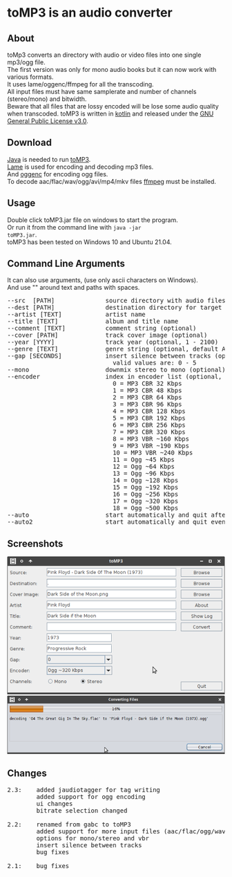 # toMP3 is an audio converter

## About
toMp3 converts an directory with audio or video files into one single mp3/ogg file.  
The first version was only for mono audio books but it can now work with various formats.  
It uses lame/oggenc/ffmpeg for all the transcoding.  
All input files must have same samplerate and number of channels (stereo/mono) and bitwidth.  
Beware that all files that are lossy encoded will be lose some audio quality when transcoded.
toMP3 is  written in [kotlin](https://kotlinlang.org) and released under the [GNU General Public License v3.0](LICENSE).  

## Download
[Java](https://java.com) is needed to run [toMP3](https://github.com/gnuwimp/toMP3/releases).  
[Lame](https://lame.sourceforge.io) is used for encoding and decoding mp3 files.  
And [oggenc](https://www.xiph.org/ogg) for encoding ogg files.  
To decode aac/flac/wav/ogg/avi/mp4/mkv files [ffmpeg](https://www.ffmpeg.org) must be installed.

## Usage
Double click toMP3.jar file on windows to start the program.  
Or run it from the command line with <code>java -jar toMP3.jar</code>.  
toMP3 has been tested on Windows 10 and Ubuntu 21.04.  

## Command Line Arguments  
It can also use arguments, (use only ascii characters on Windows).  
And use "" around text and paths with spaces.  
<pre>
--src  [PATH]              source directory with audio files
--dest [PATH]              destination directory for target file
--artist [TEXT]            artist name
--title [TEXT]             album and title name
--comment [TEXT]           comment string (optional)
--cover [PATH]             track cover image (optional)
--year [YYYY]              track year (optional, 1 - 2100)
--genre [TEXT]             genre string (optional, default Audiobook)
--gap [SECONDS]            insert silence between tracks (optional, default 0)
                             valid values are: 0 - 5
--mono                     downmix stereo to mono (optional)
--encoder                  index in encoder list (optional, default 4 -> MP3 CBR 128 Kbps)
                             0 = MP3 CBR 32 Kbps
                             1 = MP3 CBR 48 Kbps
                             2 = MP3 CBR 64 Kbps
                             3 = MP3 CBR 96 Kbps
                             4 = MP3 CBR 128 Kbps
                             5 = MP3 CBR 192 Kbps
                             6 = MP3 CBR 256 Kbps
                             7 = MP3 CBR 320 Kbps
                             8 = MP3 VBR ~160 Kbps
                             9 = MP3 VBR ~190 Kbps
                             10 = MP3 VBR ~240 Kbps
                             11 = Ogg ~45 Kbps
                             12 = Ogg ~64 Kbps
                             13 = Ogg ~96 Kbps
                             14 = Ogg ~128 Kbps
                             15 = Ogg ~192 Kbps
                             16 = Ogg ~256 Kbps
                             17 = Ogg ~320 Kbps
                             18 = Ogg ~500 Kbps
--auto                     start automatically and quit after successful encoding (optional)
--auto2                    start automatically and quit even for error (optional)
</pre>

## Screenshots
<img src="images/tomp3.png"/>
<img src="images/tomp3-2.png"/>

## Changes
<pre>
2.3:    added jaudiotagger for tag writing
        added support for ogg encoding
        ui changes
        bitrate selection changed

2.2:    renamed from gabc to toMP3
        added support for more input files (aac/flac/ogg/wav/avi/mkv/mp4)
        options for mono/stereo and vbr
        insert silence between tracks
        bug fixes

2.1:    bug fixes
</pre>
